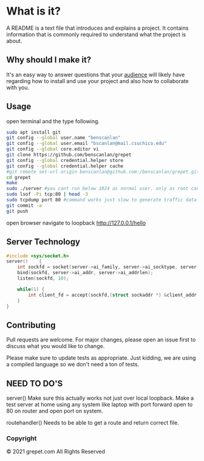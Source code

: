 # What is it?

A README is a text file that introduces and explains a project. It contains information that is commonly required to understand what the project is about.

## Why should I make it?

It's an easy way to answer questions that your [audience](https://en.wikipedia.org/wiki/Audience) will likely have regarding how to install and use your project and also how to collaborate with you.

## Usage
open terminal and the type following.
```bash
sudo apt install git
git config --global user.name "benscanlan"
git config --global user.email "bscanlan@mail.csuchico.edu"
git config --global core.editor vi
git clone https://github.com/benscanlan/grepet
git config --global credential.helper store
git config --global credential.helper cache
#git remote set-url origin benscanlan@github.com:/benscanlan/grepet.git
cd grepet
make
sudo ./server #you cant run below 1024 as normal user. only as root can you run port 80 on ubuntu. bind is failing with no error message in logic. if port 80 run as sudo ./server on ubuntu
sudo lsof -Pi tcp:80 | head -3
sudo tcpdump port 80 #command works just slow to generate traffic data 
git commit -a
git push
```
open browser navigate to loopback http://127.0.0.1/hello


## Server Technology

```c
#include <sys/socket.h>
server()    {
    int sockfd = socket(server->ai_family, server->ai_socktype, server->ai_protocol);
    bind(sockfd, server->ai_addr, server->ai_addrlen);
    listen(sockfd, 10);

    while(1) {
        int client_fd = accept(sockfd,(struct sockaddr *) &client_addr, &addr_size);
    }
}
```

## Contributing
Pull requests are welcome. For major changes, please open an issue first to discuss what you would like to change.

Please make sure to update tests as appropriate. Just kidding, we are using a compiled language so we don't need a ton of tests.

## NEED TO DO'S
server() Make sure this actually works not just over local loopback. Make a test server at home using any system like laptop with port forward open to 80 on router and open port on system.

routehandler() Needs to be able to get a route and return correct file.

### Copyright
© 2021 grepet.com All Rights Reserved
